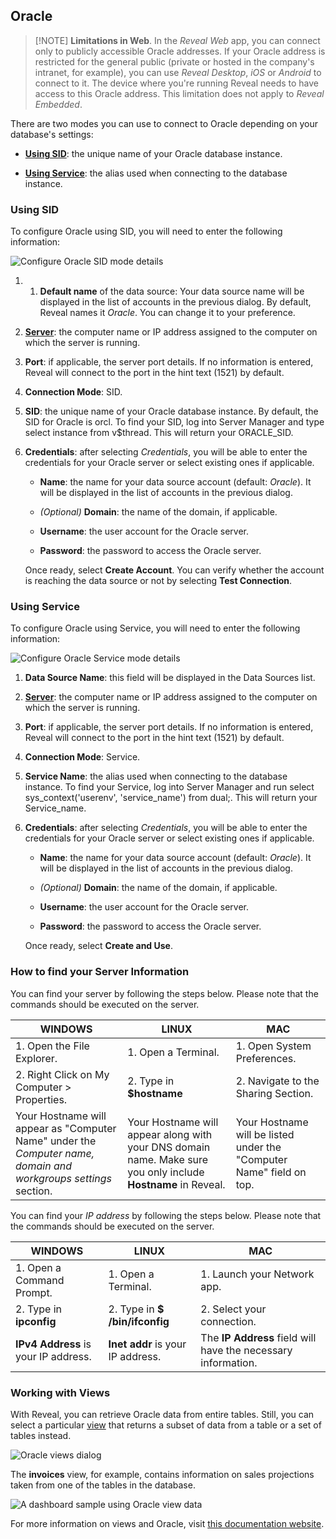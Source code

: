 ## Oracle

>[!NOTE] **Limitations in Web**. In the *Reveal Web* app, you can connect only to publicly accessible Oracle addresses. If your Oracle address is restricted for the general public (private or hosted in the company's intranet, for example), you can use *Reveal Desktop*, *iOS* or *Android* to connect to it. The device where you're running Reveal needs to have access to this Oracle address. This limitation does not apply to *Reveal Embedded*.

There are two modes you can use to connect to Oracle depending on your
database's settings:

  - [**Using SID**](#using-sid): the unique name of your Oracle database
    instance.

  - [**Using Service**](#using-service): the alias used when connecting
    to the database instance.

<a name='using-sid'></a>
### Using SID

To configure Oracle using SID, you will need to enter the following
information:

![Configure Oracle SID mode details](images/enter-oracle-details.png)

1. 1.  **Default name** of the data source: Your data source name will be displayed in the list of accounts in the previous dialog. By default, Reveal names it *Oracle*. You can change it to your preference.


1.  [**Server**](#how-to-find-server): the computer name or IP address
    assigned to the computer on which the server is running.

2.  **Port**: if applicable, the server port details. If no information
    is entered, Reveal will connect to the port in the hint text (1521)
    by default.

3.  **Connection Mode**: SID.

4.  **SID**: the unique name of your Oracle database instance. By
    default, the SID for Oracle is orcl. To find your SID, log into
    Server Manager and type select instance from v$thread. This will
    return your ORACLE\_SID.

5.  **Credentials**: after selecting *Credentials*, you will be able to
    enter the credentials for your Oracle server or select existing ones
    if applicable.

     - **Name**: the name for your data source account (default: _Oracle_). It will be
        displayed in the list of accounts in the previous dialog.

      - *(Optional)* **Domain**: the name of the domain, if applicable.

      - **Username**: the user account for the Oracle server.

      - **Password**: the password to access the Oracle server.

    Once ready, select **Create Account**. You can verify whether the
    account is reaching the data source or not by selecting **Test
    Connection**.

<a name='using-service'></a>
### Using Service

To configure Oracle using Service, you will need to enter the following
information:

![Configure Oracle Service mode details](images/enter-oracle-details-service-mode.png)

1.  **Data Source Name**: this field will be displayed in the Data
    Sources list.

2.  [**Server**](#how-to-find-server): the computer name or IP address
    assigned to the computer on which the server is running.

3.  **Port**: if applicable, the server port details. If no information
    is entered, Reveal will connect to the port in the hint text (1521)
    by default.

4.  **Connection Mode**: Service.

5.  **Service Name**: the alias used when connecting to the database
    instance. To find your Service, log into Server Manager and run
    select sys\_context('userenv', 'service\_name') from dual;. This
    will return your Service\_name.

6.  **Credentials**: after selecting *Credentials*, you will be able to
    enter the credentials for your Oracle server or select existing ones
    if applicable.

      - **Name**: the name for your data source account (default: _Oracle_). It will be
        displayed in the list of accounts in the previous dialog.

      - *(Optional)* **Domain**: the name of the domain, if applicable.

      - **Username**: the user account for the Oracle server.

      - **Password**: the password to access the Oracle server.

    Once ready, select **Create and Use**.

<a name='how-to-find-server'></a>
### How to find your Server Information

You can find your server by following the steps below. Please note that
the commands should be executed on the server.

| WINDOWS                                                                                                         | LINUX                                                                                                         | MAC                                                                  |
| --------------------------------------------------------------------------------------------------------------- | ------------------------------------------------------------------------------------------------------------- | -------------------------------------------------------------------- |
| 1\. Open the File Explorer.                                                                                     | 1\. Open a Terminal.                                                                                          | 1\. Open System Preferences.                                         |
| 2\. Right Click on My Computer \> Properties.                                                                   | 2\. Type in **$hostname**                                                                                     | 2\. Navigate to the Sharing Section.                                 |
| Your Hostname will appear as "Computer Name" under the *Computer name, domain and workgroups settings* section. | Your Hostname will appear along with your DNS domain name. Make sure you only include **Hostname** in Reveal. | Your Hostname will be listed under the "Computer Name" field on top. |

You can find your *IP address* by following the steps below. Please note
that the commands should be executed on the server.

| WINDOWS                              | LINUX                             | MAC                                                           |
| ------------------------------------ | --------------------------------- | ------------------------------------------------------------- |
| 1. Open a Command Prompt.            | 1. Open a Terminal.               | 1. Launch your Network app.                                   |
| 2. Type in **ipconfig**              | 2. Type in **$ /bin/ifconfig**    | 2. Select your connection.                                    |
| **IPv4 Address** is your IP address. | **Inet addr** is your IP address. | The **IP Address** field will have the necessary information. |

### Working with Views

With Reveal, you can retrieve Oracle data from entire tables. Still, you
can select a particular
[view](https://docs.oracle.com/cd/B19306_01/server.102/b14220/objects.htm#i440066)
that returns a subset of data from a table or a set of tables instead.

![Oracle views dialog](images/Oracle-views.png)

The **invoices** view, for example, contains information on sales
projections taken from one of the tables in the database.

![A dashboard sample using Oracle view data](images/oracle-view-sample-invoices.png)

For more information on views and Oracle, visit [this documentation website](https://docs.oracle.com/cd/B19306_01/server.102/b14220/objects.htm#i440066).

